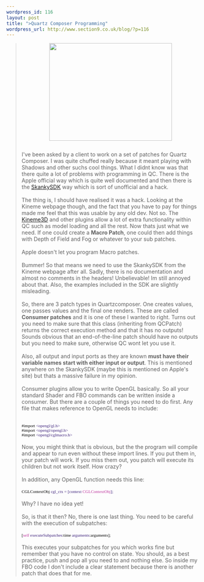 ```yaml
--- 
wordpress_id: 116
layout: post
title: ">Quartz Composer Programming"
wordpress_url: http://www.section9.co.uk/blog/?p=116
---
```

><a onblur="try {parent.deselectBloggerImageGracefully();} catch(e) {}" href="http://4.bp.blogspot.com/-FoRqxMeqWLY/TYys6hW_pXI/AAAAAAAAAyU/mv9YXumOqxo/s1600/qc.png"><img style="display:block; margin:0px auto 10px; text-align:center;cursor:pointer; cursor:hand;width: 320px; height: 255px;" src="http://4.bp.blogspot.com/-FoRqxMeqWLY/TYys6hW_pXI/AAAAAAAAAyU/mv9YXumOqxo/s320/qc.png" border="0" alt="" id="BLOGGER_PHOTO_ID_5588031359047148914" /></a><br />I've been asked by a client to work on a set of patches for Quartz Composer. I was quite chuffed really because it meant playing with Shadows and other suchs cool things. What I didnt know was that there quite a lot of problems with programming in QC. There is the Apple official way which is quite well documented and then there is the <a href="http://kineme.net/release/QCPatchXcodeTemplate/10">SkankySDK</a> way which is sort of unofficial and a hack.<br /><br />The thing is, I should have realised it was a hack. Looking at the Kineme webpage though, and the fact that you have to pay for things made me feel that this was usable by any old dev. Not so. The <a href="http://kineme.net/release/Kineme3D/12">Kineme3D</a> and other plugins allow a lot of extra functionality within QC such as model loading and all the rest. Now thats just what we need. If one could create a <span style="font-weight:bold;">Macro Patch</span>, one could then add things with Depth of Field and Fog or whatever to your sub patches.<br /><br />Apple doesn't let you program Macro patches.<br /><br />Bummer! So that means we need to use the SkankySDK from the Kineme webpage after all. Sadly, there is no documentation and almost no comments in the headers! Unbelievable! Im still annoyed about that. Also, the examples included in the SDK are slightly misleading.<br /><br />So, there are 3 patch types in Quartzcomposer. One creates values, one passes values and the final one renders. These are called<span style="font-weight:bold;"> Consumer patches</span> and it is one of these I wanted to right. Turns out you need to make sure that this class (inheriting from QCPatch) returns the correct execution method and that it has no outputs! Sounds obvious that an end-of-the-line patch should have no outputs but you need to make sure, otherwise QC wont let you use it.<br /><br />Also, all output and input ports as they are known <span style="font-weight:bold;">must have their variable names start with either input or output</span>. This is mentioned anywhere on the SkankySDK (maybe this is mentioned on Apple's site) but thats a massive failure in my opinion.<br /><br />Consumer plugins allow you to write OpenGL basically. So all your standard Shader and FBO commands can be written inside a consumer. But there are a couple of things you need to do first. Any file that makes reference to OpenGL needs to include:<br /><br /> <style type="text/css"> p.p1 {margin: 0.0px 0.0px 0.0px 0.0px; font: 11.0px Menlo; color: #d32d26} span.s1 {color: #794830} </style>   <p class="p1"><span class="s1">#import </span>&lt;opengl/gl.h&gt;</p> <p class="p1"><span class="s1">#import </span>&lt;opengl/opengl.h&gt;</p> <p class="p1"><span class="s1">#import </span>&lt;opengl/cglmacro.h&gt;</p><br />Now, you might think that is obvious, but the the program will compile and appear to run even without these import lines. If you put them in, your patch will work. If you miss them out, you patch will execute its children but not work itself. How crazy?<br /><br />In addition, any OpenGL function needs this line:<br /><br /><div>   <style type="text/css"> p.p1 {margin: 0.0px 0.0px 0.0px 0.0px; font: 11.0px Menlo} span.s1 {color: #7141a3} span.s2 {color: #3e227c} </style>   <p class="p1"><span class="s1">CGLContextObj</span> cgl_ctx = [context <span class="s2">CGLContextObj</span>];</p><br />Why? I have no idea yet!<br /><br />So, is that it then? No, there is one last thing. You need to be careful with the execution of subpatches:<br /><br /><style type="text/css"> p.p1 {margin: 0.0px 0.0px 0.0px 0.0px; font: 11.0px Menlo; color: #3e227c} span.s1 {color: #000000} span.s2 {color: #bc319c} </style>   <p class="p1"><span class="s1">[</span><span class="s2">self</span><span class="s1"> </span>executeSubpatches<span class="s1">:time </span>arguments<span class="s1">:arguments];</span></p><br />This executes your subpatches for you which works fine but remember that you have no control on state. You should, as a best practice, push and pop all you need to and nothing else. So inside my FBO code  I don't include a clear statement because there is another patch that does that for me.</div>
